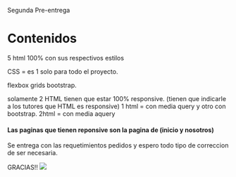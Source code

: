Segunda Pre-entrega

# Contenidos

5 html 100% con sus respectivos estilos

CSS = es 1 solo para todo el proyecto.

flexbox grids bootstrap.

solamente 2 HTML tienen que estar 100% responsive.
(tienen que indicarle a los tutores que HTML es responsive)
1 html = con media query y otro con bootstrap.
2html = con media aquery

#### **Las paginas que tienen reponsive son la pagina de (inicio y nosotros)**

Se entrega con las requetimientos pedidos y espero todo tipo de correccion de ser necesaria.

GRACIAS!!
[![](https://www.google.com/url?sa=i&url=https%3A%2F%2Fes.vexels.com%2Fpng-svg%2Fvista-previa%2F224169%2Flogotipo-de-programaci-n-inform-tica&psig=AOvVaw3xNbp7ca_L2GswDogPg1L7&ust=1693600991042000&source=images&cd=vfe&opi=89978449&ved=0CA4QjRxqFwoTCOji-L7hh4EDFQAAAAAdAAAAABAD)](http://https://www.google.com/url?sa=i&url=https%3A%2F%2Fes.vexels.com%2Fpng-svg%2Fvista-previa%2F224169%2Flogotipo-de-programaci-n-inform-tica&psig=AOvVaw3xNbp7ca_L2GswDogPg1L7&ust=1693600991042000&source=images&cd=vfe&opi=89978449&ved=0CA4QjRxqFwoTCOji-L7hh4EDFQAAAAAdAAAAABAD)

